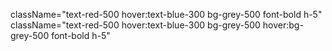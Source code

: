 className="text-red-500 hover:text-blue-300 bg-grey-500 font-bold h-5"
className="text-red-500 hover:text-blue-300 bg-grey-500 hover:bg-grey-500 font-bold h-5"


